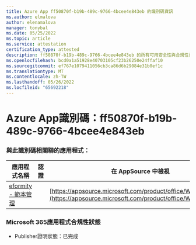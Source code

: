 ```yaml
---
title: Azure App ff50870f-b19b-489c-9766-4bcee4e843eb 的識別碼資訊
ms.author: elmalova
author: elenamalova
manager: tonybal
ms.date: 05/25/2022
ms.topic: article
ms.service: attestation
certification_type: attested
description: ff50870f-b19b-489c-9766-4bcee4e843eb 的所有可用安全性與合規性資訊。
ms.openlocfilehash: bcd0a1a51928e40703105cf23b26250e24ffaf10
ms.sourcegitcommit: ef767e1079411056cb3ca86d6b29084e31b0ef1c
ms.translationtype: MT
ms.contentlocale: zh-TW
ms.lasthandoff: 05/26/2022
ms.locfileid: "65692218"
---
```

# <a name="azure-app-id-ff50870f-b19b-489c-9766-4bcee4e843eb"></a>Azure App識別碼：ff50870f-b19b-489c-9766-4bcee4e843eb


### <a name="apps-associated-with-this-id"></a>與此識別碼相關聯的應用程式：
| **應用程式名稱** | **認證** | **在 AppSource 中檢視** |
|--------------|---------------|-----------------------|
| [eformity - 範本管理](../forward/WA200003519.md) |  | [https://appsource.microsoft.com/product/office/WA200003519](https://appsource.microsoft.com/product/office/WA200003519) |

### <a name="microsoft-365-app-compliance-status"></a>Microsoft 365應用程式合規性狀態
- Publisher證明狀態：已完成
